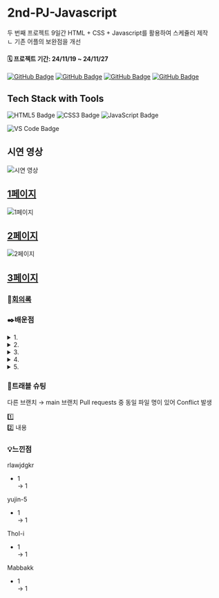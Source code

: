 
# 2nd-PJ-Javascript

두 번째 프로젝트 9일간 HTML + CSS + Javascript를 활용하여 스케쥴러 제작
<br>ㄴ 기존 어플의 보완점을 개선

#### 🗓️ 프로젝트 기간: 24/11/19 ~ 24/11/27



[![GitHub Badge](https://img.shields.io/badge/rlawjdgkr-181717?logo=github&logoColor=white&labelColor=181717)](https://github.com/rlawjdgkr)
[![GitHub Badge](https://img.shields.io/badge/yujin-5-181717?logo=github&logoColor=white&labelColor=181717)](https://github.com/yujin-5)
[![GitHub Badge](https://img.shields.io/badge/ThoI－i-181717?logo=github&logoColor=white&labelColor=181717)](https://github.com/ThoI-i)
[![GitHub Badge](https://img.shields.io/badge/Mabbakk-181717?logo=github&logoColor=white&labelColor=181717)](https://github.com/Mabbakk)


## Tech Stack with Tools
![HTML5 Badge](https://img.shields.io/badge/HTML5-E34F26?logo=html5&logoColor=white)
![CSS3 Badge](https://img.shields.io/badge/CSS3-1572B6?logo=css3&logoColor=white)
![JavaScript Badge](https://img.shields.io/badge/JavaScript-F7DF1E?logo=javascript&logoColor=black&labelColor=F7DF1E)

![VS Code Badge](https://img.shields.io/badge/Visual%20Studio%20Code_1.95.0-007ACC?logo=visual-studio-code&logoColor=white)

## 시연 영상
![시연 영상]()



## **[1페이지]()**
![1페이지]()

## **[2페이지]()**
![2페이지]()

## **[3페이지]()**

### 📜[회의록](https://www.notion.so/14220f09dc2a808d8917cd0901bc45ff?v=14220f09dc2a81399d96000cccccc8a0)

### ✒️배운점
<details>
  <summary>1.</summary>
내용
</details>
<details>
  <summary>2.</summary>
내용
</details>
<details>
  <summary>3.</summary>
  ```html
  <video src="./img_JW/Atc1_Video.mp4" autoplay muted playsinline></video>
  ```
</details> 
<details>
<summary>4.</summary>
내용
</details>
<details>
<summary>5.</summary>
내용
</details>


### 📌트래블 슈팅
다른 브랜치 → main 브랜치 Pull requests 중 동일 파일 명이 있어 Conflict 발생

1️⃣ <br>
2️⃣ 내용

### 💡느낀점
rlawjdgkr
- 1
<br>→ 1

yujin-5
- 1
<br>→ 1

ThoI-i
- 1
<br>→ 1

Mabbakk
- 1
<br>→ 1
